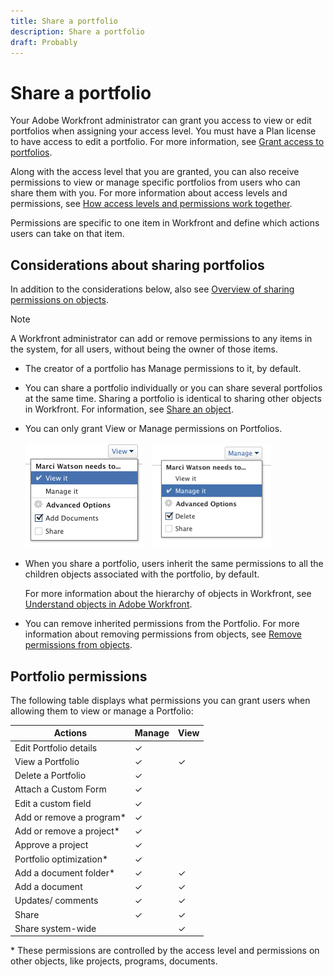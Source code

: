 ```yaml
---
title: Share a portfolio
description: Share a portfolio
draft: Probably
---
```

# Share a portfolio

Your Adobe Workfront administrator can grant you access to view or edit portfolios when assigning your access level. You must have a Plan license to have access to edit a portfolio. For more information, see [Grant access to portfolios](../../administration-and-setup/add-users/configure-and-grant-access/grant-access-portfolios.md).

Along with the access level that you are granted, you can also receive permissions to view or manage specific portfolios from users who can share them with you. For more information about access levels and permissions, see [How access levels and permissions work together](../../administration-and-setup/add-users/access-levels-and-object-permissions/how-access-levels-permissions-work-together.md).

Permissions are specific to one item in Workfront and define which actions users can take on that item.

## Considerations about sharing portfolios

In addition to the considerations below, also see [Overview of sharing permissions on objects](../../workfront-basics/grant-and-request-access-to-objects/sharing-permissions-on-objects-overview.md).

>[!NOTE]
>
>A Workfront administrator can add or remove permissions to any items in the system, for all users, without being the owner of those items.

* The creator of a portfolio has Manage permissions to it, by default.
* You&nbsp;can share a portfolio individually or you can share several portfolios at the same time. Sharing a portfolio is identical to sharing other objects in Workfront. For information, see [Share an object](../../workfront-basics/grant-and-request-access-to-objects/share-an-object.md).

* You can only grant View or Manage permissions on Portfolios.

  ![](assets/screen-shot-2014-01-23-at-12.45.15-pm.png)&nbsp; &nbsp; ![](assets/screen-shot-2014-01-22-at-10.03.43-am-190x167.png)

* When you share a portfolio, users inherit the same permissions to all the children objects associated with the portfolio, by default.

  For more information about the hierarchy of objects in Workfront, see [Understand objects in Adobe Workfront](../../workfront-basics/navigate-workfront/workfront-navigation/understand-objects.md).

* You can remove inherited permissions from the Portfolio. For more information about removing permissions from objects, see [Remove permissions from objects](../../workfront-basics/grant-and-request-access-to-objects/remove-permissions-from-objects.md).

## Portfolio permissions

The following table displays what permissions you can grant users when allowing them to view or manage a Portfolio:

| **Actions** |**Manage** |**View** |
|---|---|---|
| Edit Portfolio details |✓ |&nbsp; |
| View a Portfolio |✓ |✓ |
| Delete a Portfolio |✓ |&nbsp; |
| Attach a Custom Form |✓ |&nbsp; |
| Edit a custom field |✓ |&nbsp; |
| Add or remove a program&#42; |✓ |&nbsp; |
| Add or remove a project&#42; |✓ |&nbsp; |
| Approve a project |✓ |&nbsp; |
| Portfolio optimization&#42; |✓ |&nbsp; |
| Add a document folder&#42; |✓ |✓ |
| Add a document |✓ |✓ |
| Updates/ comments |✓ |✓ |
| Share |✓ |✓ |
| Share system-wide |&nbsp; |✓ |

&#42; These permissions are controlled by the access level and permissions on other objects, like projects, programs, documents.&nbsp;

